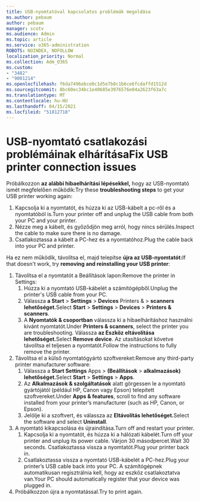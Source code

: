 ```yaml
---
title: USB-nyomtatóval kapcsolatos problémák megoldása
ms.author: pebaum
author: pebaum
manager: scotv
ms.audience: Admin
ms.topic: article
ms.service: o365-administration
ROBOTS: NOINDEX, NOFOLLOW
localization_priority: Normal
ms.collection: Adm_O365
ms.custom:
- "3482"
- "9001214"
ms.openlocfilehash: f6da7496ebce0c1d5e7b8c1b6ce6fcdaffd1512d
ms.sourcegitcommit: 8bc60ec34bc1e40685e3976576e04a2623f63a7c
ms.translationtype: MT
ms.contentlocale: hu-HU
ms.lasthandoff: 04/15/2021
ms.locfileid: "51812718"
---
```

# <a name="fix-usb-printer-connection-issues"></a><span data-ttu-id="f176e-102">USB-nyomtató csatlakozási problémáinak elhárítása</span><span class="sxs-lookup"><span data-stu-id="f176e-102">Fix USB printer connection issues</span></span>

<span data-ttu-id="f176e-103">Próbálkozzon **az alábbi hibaelhárítási lépésekkel,** hogy az USB-nyomtató ismét megfelelően működik:</span><span class="sxs-lookup"><span data-stu-id="f176e-103">Try these **troubleshooting steps** to get your USB printer working again:</span></span>

1. <span data-ttu-id="f176e-104">Kapcsolja ki a nyomtatót, és húzza ki az USB-kábelt a pc-ről és a nyomtatóból is.</span><span class="sxs-lookup"><span data-stu-id="f176e-104">Turn your printer off and unplug the USB cable from both your PC and your printer.</span></span>
2. <span data-ttu-id="f176e-105">Nézze meg a kábelt, és győződjön meg arról, hogy nincs sérülés.</span><span class="sxs-lookup"><span data-stu-id="f176e-105">Inspect the cable to make sure there is no damage.</span></span>
3. <span data-ttu-id="f176e-106">Csatlakoztassa a kábelt a PC-hez és a nyomtatóhoz.</span><span class="sxs-lookup"><span data-stu-id="f176e-106">Plug the cable back into your PC and printer.</span></span>

<span data-ttu-id="f176e-107">Ha ez nem működik, távolítsa el, majd telepítse **újra az USB-nyomtatót:**</span><span class="sxs-lookup"><span data-stu-id="f176e-107">If that doesn't work, try **removing and reinstalling your USB printer**:</span></span>

1. <span data-ttu-id="f176e-108">Távolítsa el a nyomtatót a Beállítások lapon:</span><span class="sxs-lookup"><span data-stu-id="f176e-108">Remove the printer in Settings:</span></span>
    1. <span data-ttu-id="f176e-109">Húzza ki a nyomtató USB-kábelét a számítógépből.</span><span class="sxs-lookup"><span data-stu-id="f176e-109">Unplug the printer's USB cable from your PC.</span></span>
    2. <span data-ttu-id="f176e-110">Válassza **a Start**  >  **Settings**  >  **Devices** Printers &  >  **scanners lehetőséget.**</span><span class="sxs-lookup"><span data-stu-id="f176e-110">Select **Start** > **Settings** > **Devices** > **Printers & scanners**.</span></span>
    3. <span data-ttu-id="f176e-111">A **Nyomtatók & csoportban** válassza ki a hibaelhárításhoz használni kívánt nyomtatót.</span><span class="sxs-lookup"><span data-stu-id="f176e-111">Under **Printers & scanners**, select the printer you are troubleshooting.</span></span> <span data-ttu-id="f176e-112">Válassza **az Eszköz eltávolítása lehetőséget.**</span><span class="sxs-lookup"><span data-stu-id="f176e-112">Select **Remove device**.</span></span> <span data-ttu-id="f176e-113">Az utasításokat követve távolítsa el teljesen a nyomtatót.</span><span class="sxs-lookup"><span data-stu-id="f176e-113">Follow the instructions to fully remove the printer.</span></span>
2. <span data-ttu-id="f176e-114">Távolítsa el a külső nyomtatógyártó szoftvereket:</span><span class="sxs-lookup"><span data-stu-id="f176e-114">Remove any third-party printer manufacturer software:</span></span>
    1. <span data-ttu-id="f176e-115">Válassza a **Start Settings** Apps  >  **(Beállítások**  >  **alkalmazások) lehetőséget.**</span><span class="sxs-lookup"><span data-stu-id="f176e-115">Select **Start** > **Settings** > **Apps**.</span></span>
    2. <span data-ttu-id="f176e-116">Az **Alkalmazások & szolgáltatások** alatt görgessen le a nyomtató gyártójától (például HP, Canon vagy Epson) telepített szoftvereket.</span><span class="sxs-lookup"><span data-stu-id="f176e-116">Under **Apps & features**, scroll to find any software installed from your printer’s manufacturer (such as HP, Canon, or Epson).</span></span>
    3. <span data-ttu-id="f176e-117">Jelölje ki a szoftvert, és válassza az **Eltávolítás lehetőséget.**</span><span class="sxs-lookup"><span data-stu-id="f176e-117">Select the software and select **Uninstall**.</span></span>
3. <span data-ttu-id="f176e-118">A nyomtató kikapcsolása és újraindítása.</span><span class="sxs-lookup"><span data-stu-id="f176e-118">Turn off and restart your printer.</span></span><br>
    1. <span data-ttu-id="f176e-119">Kapcsolja ki a nyomtatót, és húzza ki a hálózati kábelét.</span><span class="sxs-lookup"><span data-stu-id="f176e-119">Turn off your printer and unplug its power cable.</span></span> <span data-ttu-id="f176e-120">Várjon 30 másodpercet.</span><span class="sxs-lookup"><span data-stu-id="f176e-120">Wait 30 seconds.</span></span> <span data-ttu-id="f176e-121">Csatlakoztassa vissza a nyomtatót.</span><span class="sxs-lookup"><span data-stu-id="f176e-121">Plug your printer back in.</span></span>
    2. <span data-ttu-id="f176e-122">Csatlakoztassa vissza a nyomtató USB-kábelét a PC-hez.</span><span class="sxs-lookup"><span data-stu-id="f176e-122">Plug your printer’s USB cable back into your PC.</span></span> <span data-ttu-id="f176e-123">A számítógépnek automatikusan regisztrálnia kell, hogy az eszköz csatlakoztatva van.</span><span class="sxs-lookup"><span data-stu-id="f176e-123">Your PC should automatically register that your device was plugged in.</span></span>
4. <span data-ttu-id="f176e-124">Próbálkozzon újra a nyomtatással.</span><span class="sxs-lookup"><span data-stu-id="f176e-124">Try to print again.</span></span>